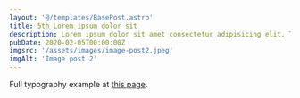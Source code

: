 ```yaml
---
layout: '@/templates/BasePost.astro'
title: 5th Lorem ipsum dolor sit
description: Lorem ipsum dolor sit amet consectetur adipisicing elit. Tenetur vero esse non molestias eos excepturi.
pubDate: 2020-02-05T00:00:00Z
imgsrc: '/assets/images/image-post2.jpeg'
imgAlt: 'Image post 2'
---
```


Full typography example at [this page](./sixth-post).
